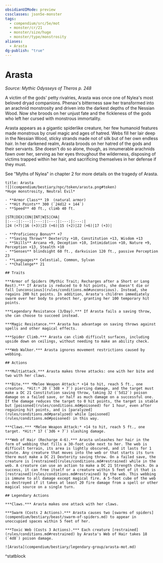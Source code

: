 ```yaml
---
obsidianUIMode: preview
cssclasses: json5e-monster
tags:
  - compendium/src/5e/mot
  - monster/cr/21
  - monster/size/huge
  - monster/type/monstrosity
aliases:
  - Arasta
dg-publish: "true"
---
```

# Arasta
*Source: Mythic Odysseys of Theros p. 248*  

A victim of the gods' petty rivalries, Arasta was once one of Nylea's most beloved dryad companions. Phenax's bitterness saw her transformed into an arachnid monstrosity and driven into the darkest depths of the Nessian Wood. Now she broods on her unjust fate and the fickleness of the gods who left her cursed with monstrous immortality.

Arasta appears as a gigantic spiderlike creature, her few humanoid features made monstrous by cruel magic and ages of hatred. Webs fill her lair deep in the Nessian Wood, sticky strands made not of silk but of her own endless hair. In her darkened realm, Arasta broods on her hatred of the gods and their servants. She doesn't do so alone, though, as innumerable arachnids fawn over her, serving as her eyes throughout the wilderness, disposing of victims trapped within her hair, and sacrificing themselves in her defense if they must.

See "Myths of Nylea" in chapter 2 for more details on the tragedy of Arasta.

```ad-statblock
title: Arasta
![](compendium/bestiary/npc/token/arasta.png#token)
*Huge monstrosity, Neutral Evil*

- **Armor Class** 19  (natural armor)
- **Hit Points** 300 (`24d12 + 144`)
- **Speed** 40 ft., climb 40 ft.

|STR|DEX|CON|INT|WIS|CHA|
|:---:|:---:|:---:|:---:|:---:|:---:|
|24 (+7)|16 (+3)|23 (+6)|15 (+2)|22 (+6)|17 (+3)|

- **Proficiency Bonus** +7
- **Saving Throws** Dexterity +10, Constitution +13, Wisdom +13
- **Skills** Arcana +9, Deception +10, Intimidation +10, Nature +9, Perception +13, Stealth +10
- **Senses** blindsight 60 ft., darkvision 120 ft., passive Perception 23
- **Languages** Celestial, Common, Sylvan
- **Challenge** 21

## Traits

***Armor of Spiders (Mythic Trait; Recharges after a Short or Long Rest).*** If Arasta is reduced to 0 hit points, she doesn't die or fall [unconscious](rules/conditions.md#unconscious). Instead, she regains 200 hit points. In addition, Arasta's children immediately swarm over her body to protect her, granting her 100 temporary hit points.

***Legendary Resistance (3/Day).*** If Arasta fails a saving throw, she can choose to succeed instead.

***Magic Resistance.*** Arasta has advantage on saving throws against spells and other magical effects.

***Spider Climb.*** Arasta can climb difficult surfaces, including upside down on ceilings, without needing to make an ability check.

***Web Walker.*** Arasta ignores movement restrictions caused by webbing.

## Actions

***Multiattack.*** Arasta makes three attacks: one with her bite and two with her claws.

***Bite.*** *Melee Weapon Attack:* +14 to hit, reach 5 ft., one creature. *Hit:* 20 (`3d8 + 7`) piercing damage, and the target must make a DC 21 Constitution saving throw, taking 32 (`5d12`) poison damage on a failed save, or half as much damage on a successful one. If the damage reduces the target to 0 hit points, the target is stable but [poisoned](rules/conditions.md#poisoned) for 1 hour, even after regaining hit points, and is [paralyzed](rules/conditions.md#paralyzed) while [poisoned](rules/conditions.md#poisoned) in this way.

***Claws.*** *Melee Weapon Attack:* +14 to hit, reach 5 ft., one target. *Hit:* 17 (`3d6 + 7`) slashing damage.

***Web of Hair (Recharge 4-6).*** Arasta unleashes her hair in the form of webbing that fills a 30-foot cube next to her. The web is difficult terrain, its area is lightly obscured, and it lasts for 1 minute. Any creature that moves into the web or that starts its turn there must make a DC 21 Dexterity saving throw. On a failed save, the creature is [restrained](rules/conditions.md#restrained) while in the web. A creature can use an action to make a DC 21 Strength check. On a success, it can free itself or a creature within 5 feet of it that is [restrained](rules/conditions.md#restrained) by the web. This webbing is immune to all damage except magical fire. A 5-foot cube of the web is destroyed if it takes at least 20 fire damage from a spell or other magical source on a single turn.

## Legendary Actions

***Claws.*** Arasta makes one attack with her claws.

***Swarm (Costs 2 Actions).*** Arasta causes two [swarms of spiders](compendium/bestiary/beast/swarm-of-spiders.md) to appear in unoccupied spaces within 5 feet of her.

***Toxic Web (Costs 3 Actions).*** Each creature [restrained](rules/conditions.md#restrained) by Arasta's Web of Hair takes 18 (`4d8`) poison damage.

![Arasta](compendium/bestiary/legendary-group/arasta-mot.md)
```
^statblock